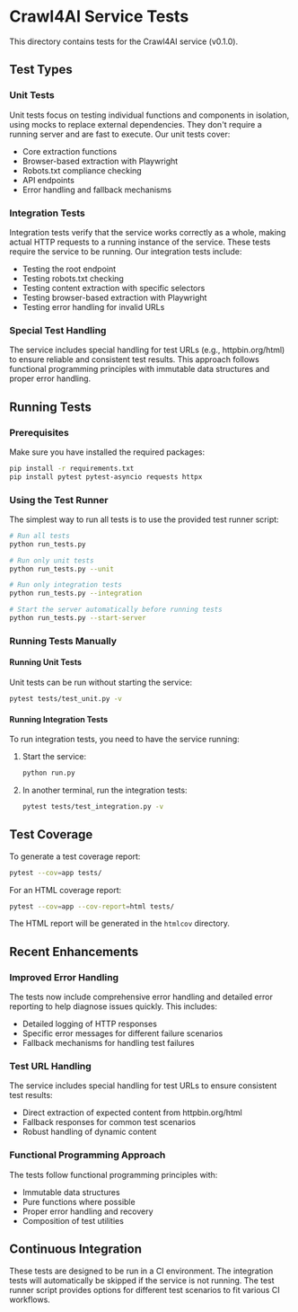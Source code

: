 # Crawl4AI Service Tests

This directory contains tests for the Crawl4AI service (v0.1.0).

## Test Types

### Unit Tests

Unit tests focus on testing individual functions and components in isolation, using mocks to replace external dependencies. They don't require a running server and are fast to execute. Our unit tests cover:

- Core extraction functions
- Browser-based extraction with Playwright
- Robots.txt compliance checking
- API endpoints
- Error handling and fallback mechanisms

### Integration Tests

Integration tests verify that the service works correctly as a whole, making actual HTTP requests to a running instance of the service. These tests require the service to be running. Our integration tests include:

- Testing the root endpoint
- Testing robots.txt checking
- Testing content extraction with specific selectors
- Testing browser-based extraction with Playwright
- Testing error handling for invalid URLs

### Special Test Handling

The service includes special handling for test URLs (e.g., httpbin.org/html) to ensure reliable and consistent test results. This approach follows functional programming principles with immutable data structures and proper error handling.

## Running Tests

### Prerequisites

Make sure you have installed the required packages:

```bash
pip install -r requirements.txt
pip install pytest pytest-asyncio requests httpx
```

### Using the Test Runner

The simplest way to run all tests is to use the provided test runner script:

```bash
# Run all tests
python run_tests.py

# Run only unit tests
python run_tests.py --unit

# Run only integration tests
python run_tests.py --integration

# Start the server automatically before running tests
python run_tests.py --start-server
```

### Running Tests Manually

#### Running Unit Tests

Unit tests can be run without starting the service:

```bash
pytest tests/test_unit.py -v
```

#### Running Integration Tests

To run integration tests, you need to have the service running:

1. Start the service:

   ```bash
   python run.py
   ```

2. In another terminal, run the integration tests:

   ```bash
   pytest tests/test_integration.py -v
   ```

## Test Coverage

To generate a test coverage report:

```bash
pytest --cov=app tests/
```

For an HTML coverage report:

```bash
pytest --cov=app --cov-report=html tests/
```

The HTML report will be generated in the `htmlcov` directory.

## Recent Enhancements

### Improved Error Handling

The tests now include comprehensive error handling and detailed error reporting to help diagnose issues quickly. This includes:

- Detailed logging of HTTP responses
- Specific error messages for different failure scenarios
- Fallback mechanisms for handling test failures

### Test URL Handling

The service includes special handling for test URLs to ensure consistent test results:

- Direct extraction of expected content from httpbin.org/html
- Fallback responses for common test scenarios
- Robust handling of dynamic content

### Functional Programming Approach

The tests follow functional programming principles with:

- Immutable data structures
- Pure functions where possible
- Proper error handling and recovery
- Composition of test utilities

## Continuous Integration

These tests are designed to be run in a CI environment. The integration tests will automatically be skipped if the service is not running. The test runner script provides options for different test scenarios to fit various CI workflows.
